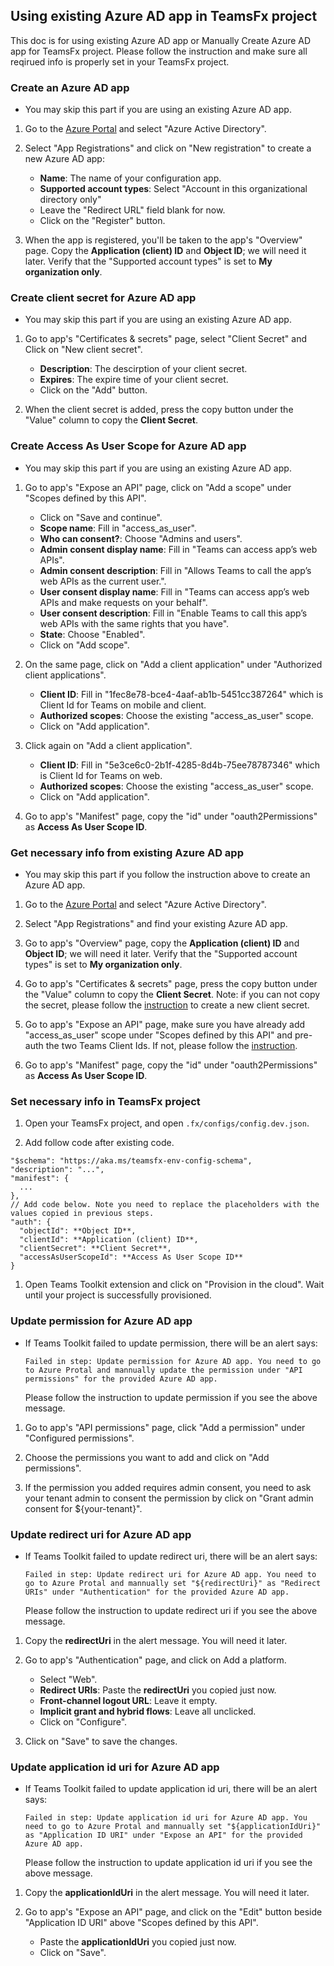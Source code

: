 ## Using existing Azure AD app in TeamsFx project

This doc is for using existing Azure AD app or Manually Create Azure AD app for TeamsFx project. Please follow the instruction and make sure all reqirued info is properly set in your TeamsFx project.


### Create an Azure AD app

* You may skip this part if you are using an existing Azure AD app.

1. Go to the [Azure Portal](https://portal.azure.com) and select "Azure Active Directory".

1. Select "App Registrations" and click on "New registration" to create a new Azure AD app:
   * **Name**: The name of your configuration app.
   * **Supported account types**: Select "Account in this organizational directory only"
   * Leave the "Redirect URL" field blank for now.
   * Click on the "Register" button.

1. When the app is registered, you'll be taken to the app's "Overview" page. Copy the **Application (client) ID** and **Object ID**; we will need it later. Verify that the "Supported account types" is set to **My organization only**.

### Create client secret for Azure AD app

* You may skip this part if you are using an existing Azure AD app.

1. Go to app's "Certificates & secrets" page, select "Client Secret" and Click on "New client secret".
   * **Description**: The descirption of your client secret.
   * **Expires**: The expire time of your client secret.
   * Click on the "Add" button.

1. When the client secret is added, press the copy button under the "Value" column to copy the **Client Secret**.


### Create Access As User Scope for Azure AD app

* You may skip this part if you are using an existing Azure AD app.

1. Go to app's "Expose an API" page, click on "Add a scope" under "Scopes defined by this API".
   * Click on "Save and continue".
   * **Scope name**: Fill in "access_as_user".
   * **Who can consent?**: Choose "Admins and users".
   * **Admin consent display name**: Fill in "Teams can access app’s web APIs".
   * **Admin consent description**: Fill in "Allows Teams to call the app’s web APIs as the current user.".
   * **User consent display name**: Fill in "Teams can access app’s web APIs and make requests on your behalf".
   * **User consent description**: Fill in "Enable Teams to call this app’s web APIs with the same rights that you have".
   * **State**: Choose "Enabled".
   * Click on "Add scope".

1. On the same page, click on "Add a client application" under "Authorized client applications".
   * **Client ID**: Fill in "1fec8e78-bce4-4aaf-ab1b-5451cc387264" which is Client Id for Teams on mobile and client.
   * **Authorized scopes**: Choose the existing "access_as_user" scope.
   * Click on "Add application".

1. Click again on "Add a client application".
   * **Client ID**: Fill in "5e3ce6c0-2b1f-4285-8d4b-75ee78787346" which is Client Id for Teams on web.
   * **Authorized scopes**: Choose the existing "access_as_user" scope.
   * Click on "Add application".

2. Go to app's "Manifest" page, copy the "id" under "oauth2Permissions" as **Access As User Scope ID**.


### Get necessary info from existing Azure AD app

* You may skip this part if you follow the instruction above to create an Azure AD app.

1. Go to the [Azure Portal](https://portal.azure.com) and select "Azure Active Directory".

1.  Select "App Registrations" and find your existing Azure AD app.

1. Go to app's "Overview" page, copy the **Application (client) ID** and **Object ID**; we will need it later. Verify that the "Supported account types" is set to **My organization only**.

1. Go to app's "Certificates & secrets" page, press the copy button under the "Value" column to copy the **Client Secret**. Note: if you can not copy the secret, please follow the [instruction](#create-client-secret-for-azure-ad-app) to create a new client secret.

1. Go to app's "Expose an API" page, make sure you have already add "access_as_user" scope under "Scopes defined by this API" and pre-auth the two Teams Client Ids. If not, please follow the [instruction](#create-access-as-user-scope-for-azure-ad-app).

1. Go to app's "Manifest" page, copy the "id" under "oauth2Permissions" as **Access As User Scope ID**.


### Set necessary info in TeamsFx project

1. Open your TeamsFx project, and open `.fx/configs/config.dev.json`.

1. Add follow code after existing code.

  ```
  "$schema": "https://aka.ms/teamsfx-env-config-schema",
  "description": "...",
  "manifest": {
    ...
  },
  // Add code below. Note you need to replace the placeholders with the values copied in previous steps.
  "auth": {
    "objectId": **Object ID**,
    "clientId": **Application (client) ID**,
    "clientSecret": **Client Secret**,
    "accessAsUserScopeId": **Access As User Scope ID**
  }
  ```

1. Open Teams Toolkit extension and click on "Provision in the cloud". Wait until your project is successfully provisioned.


### Update permission for Azure AD app

* If Teams Toolkit failed to update permission, there will be an alert says:

  ```
  Failed in step: Update permission for Azure AD app. You need to go to Azure Protal and mannually update the permission under "API permissions" for the provided Azure AD app.
  ```

  Please follow the instruction to update permission if you see the above message.

1. Go to app's "API permissions" page, click "Add a permission" under "Configured permissions".

1. Choose the permissions you want to add and click on "Add permissions".

1. If the permission you added requires admin consent, you need to ask your tenant admin to consent the permission by click on "Grant admin consent for ${your-tenant}".


### Update redirect uri for Azure AD app

* If Teams Toolkit failed to update redirect uri, there will be an alert says:

  ```
  Failed in step: Update redirect uri for Azure AD app. You need to go to Azure Protal and mannually set "${redirectUri}" as "Redirect URIs" under "Authentication" for the provided Azure AD app.
  ```

  Please follow the instruction to update redirect uri if you see the above message.

1. Copy the **redirectUri** in the alert message. You will need it later.

2. Go to app's "Authentication" page, and click on Add a platform.
   * Select "Web".
   * **Redirect URIs**: Paste the **redirectUri** you copied just now.
   * **Front-channel logout URL**: Leave it empty.
   * **Implicit grant and hybrid flows**: Leave all unclicked.
   * Click on "Configure".

3. Click on "Save" to save the changes.


### Update application id uri for Azure AD app

* If Teams Toolkit failed to update application id uri, there will be an alert says:

  ```
  Failed in step: Update application id uri for Azure AD app. You need to go to Azure Protal and mannually set "${applicationIdUri}" as "Application ID URI" under "Expose an API" for the provided Azure AD app.
  ```

  Please follow the instruction to update application id uri if you see the above message.

1. Copy the **applicationIdUri** in the alert message. You will need it later.

1. Go to app's "Expose an API" page, and click on the "Edit" button beside "Application ID URI" above "Scopes defined by this API".
   * Paste the **applicationIdUri** you copied just now.
   * Click on "Save".